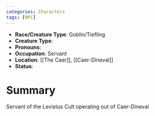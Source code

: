 ```yaml
---
categories: Characters
tags: [NPC]
---
```

- **Race/Creature Type**: Goblin/Tiefling
- **Creature Type**:
- **Pronouns**:  
- **Occupation**: Servant
- **Location**: [[The Caer]], [[Caer-Dineval]]
- **Status**: 

# Summary
Servant of the Levistus Cult operating out of Caer-Dineval